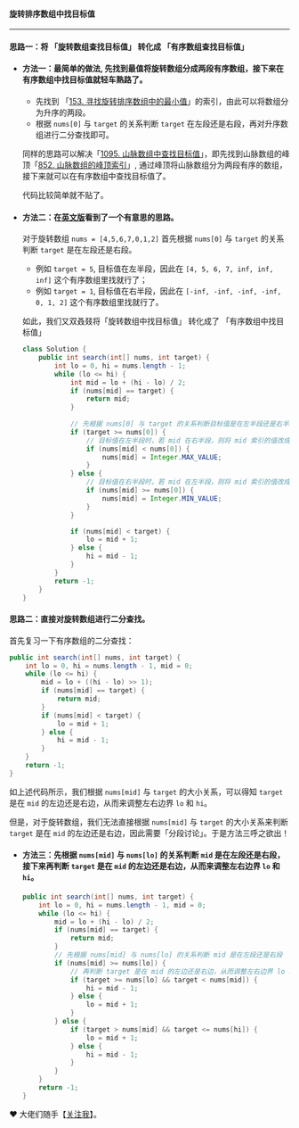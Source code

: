 #### 旋转排序数组中找目标值
---

#### 思路一：将 「旋转数组查找目标值」 转化成 「有序数组查找目标值」
- #### 方法一：最简单的做法, 先找到最值将旋转数组分成两段有序数组，接下来在有序数组中找目标值就轻车熟路了。
    * 先找到 「[153. 寻找旋转排序数组中的最小值](https://leetcode-cn.com/problems/find-minimum-in-rotated-sorted-array/)」的索引，由此可以将数组分为升序的两段。
    * 根据 `nums[0]` 与 `target` 的关系判断 `target` 在左段还是右段，再对升序数组进行二分查找即可。

    同样的思路可以解决「[1095. 山脉数组中查找目标值](https://leetcode-cn.com/problems/find-in-mountain-array/)」，即先找到山脉数组的峰顶「[852. 山脉数组的峰顶索引](https://leetcode-cn.com/problems/peak-index-in-a-mountain-array/)」, 通过峰顶将山脉数组分为两段有序的数组，接下来就可以在有序数组中查找目标值了。

    代码比较简单就不贴了。

- #### 方法二：在[英文版](https://leetcode.com/problems/search-in-rotated-sorted-array/discuss/14435/Clever-idea-making-it-simple)看到了一个有意思的思路。
    对于旋转数组 `nums = [4,5,6,7,0,1,2]`
    首先根据 `nums[0]` 与 `target` 的关系判断 `target` 是在左段还是右段。
    - 例如 `target = 5`, 目标值在左半段，因此在 `[4, 5, 6, 7, inf, inf, inf]` 这个有序数组里找就行了；
    - 例如 `target = 1`, 目标值在右半段，因此在 `[-inf, -inf, -inf, -inf, 0, 1, 2]` 这个有序数组里找就行了。
    
    如此，我们又双叒叕将「旋转数组中找目标值」 转化成了 「有序数组中找目标值」


    ```Java []
    class Solution {
        public int search(int[] nums, int target) {
            int lo = 0, hi = nums.length - 1;
            while (lo <= hi) {
                int mid = lo + (hi - lo) / 2;
                if (nums[mid] == target) {
                    return mid;
                }
                
                // 先根据 nums[0] 与 target 的关系判断目标值是在左半段还是右半段
                if (target >= nums[0]) {
                    // 目标值在左半段时，若 mid 在右半段，则将 mid 索引的值改成 inf
                    if (nums[mid] < nums[0]) {
                        nums[mid] = Integer.MAX_VALUE;
                    }
                } else {
                    // 目标值在右半段时，若 mid 在左半段，则将 mid 索引的值改成 -inf
                    if (nums[mid] >= nums[0]) {
                        nums[mid] = Integer.MIN_VALUE;
                    }
                }

                if (nums[mid] < target) {
                    lo = mid + 1;
                } else {
                    hi = mid - 1;
                }
            }
            return -1;
        }
    }
    ```

#### 思路二：直接对旋转数组进行二分查找。
首先复习一下有序数组的二分查找：
```Java []
public int search(int[] nums, int target) {
    int lo = 0, hi = nums.length - 1, mid = 0;
    while (lo <= hi) {
        mid = lo + ((hi - lo) >> 1);
        if (nums[mid] == target) {
            return mid;
        }
        if (nums[mid] < target) {
            lo = mid + 1;
        } else {
            hi = mid - 1;
        }
    }
    return -1;
}
```
如上述代码所示，我们根据 `nums[mid]` 与 `target` 的大小关系，可以得知 `target` 是在 `mid` 的左边还是右边，从而来调整左右边界 `lo` 和 `hi`。

但是，对于旋转数组，我们无法直接根据 `nums[mid]` 与 `target` 的大小关系来判断 `target` 是在 `mid` 的左边还是右边，因此需要「分段讨论」。于是方法三呼之欲出！

- #### 方法三：先根据 `nums[mid]` 与 `nums[lo]` 的关系判断 `mid` 是在左段还是右段，接下来再判断 `target` 是在 `mid` 的左边还是右边，从而来调整左右边界 `lo` 和 `hi`。
    ```Java []
    public int search(int[] nums, int target) {
        int lo = 0, hi = nums.length - 1, mid = 0;
        while (lo <= hi) {
            mid = lo + (hi - lo) / 2;
            if (nums[mid] == target) {
                return mid;
            }
            // 先根据 nums[mid] 与 nums[lo] 的关系判断 mid 是在左段还是右段 
            if (nums[mid] >= nums[lo]) {
                // 再判断 target 是在 mid 的左边还是右边，从而调整左右边界 lo 和 hi
                if (target >= nums[lo] && target < nums[mid]) {
                    hi = mid - 1;
                } else {
                    lo = mid + 1;
                }
            } else {
                if (target > nums[mid] && target <= nums[hi]) {
                    lo = mid + 1;
                } else {
                    hi = mid - 1;
                }
            }
        }
        return -1;
    }
    ```

❤️ 大佬们随手【[关注我](https://leetcode-cn.com/u/sweetiee/)】。